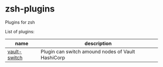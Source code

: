 # zsh-plugins

Plugins for zsh

List of plugins:

|                   name                    |                    description                    |
| ----------------------------------------- | ------------------------------------------------- |
| [vault-switch](vault-switch/README.md) | Plugin can switch amound nodes of Vault HashiCorp |
